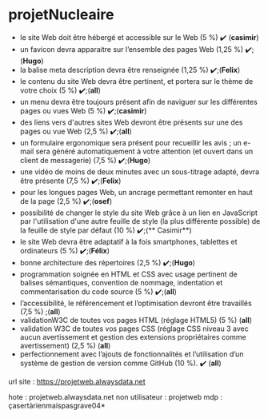 # projetNucleaire
- le site Web doit être hébergé et accessible sur le Web (5 %) :heavy_check_mark: (**casimir**)
- un favicon devra apparaitre sur l’ensemble des pages Web (1,25 %) :heavy_check_mark:;(**Hugo**)
- la balise meta description devra être renseignée (1,25 %) :heavy_check_mark:;(**Felix**)
- le contenu du site Web devra être pertinent, et portera sur le thème de votre choix (5 %) :heavy_check_mark:;(**all**)
- un menu devra être toujours présent afin de naviguer sur les différentes pages ou vues Web (5 %) :heavy_check_mark:;(**casimir**)
- des liens vers d'autres sites Web devront être présents sur une des pages ou vue Web (2,5 %) :heavy_check_mark:;(**all**)
- un formulaire ergonomique sera présent pour recueillir les avis ; un e-mail sera généré automatiquement à votre attention (et ouvert dans un client de messagerie) (7,5 %) :heavy_check_mark:;(**Hugo**)
- une vidéo de moins de deux minutes avec un sous-titrage adapté, devra être présente (7,5 %) :heavy_check_mark:;(**Felix**)
- pour les longues pages Web, un ancrage permettant remonter en haut de la page (2,5 %) :heavy_check_mark:;(**osef**)
- possibilité de changer le style du site Web grâce à un lien en JavaScript par l'utilisation d'une autre feuille de style (la plus différente possible) de la feuille de style par défaut (10 %) :heavy_check_mark:;(** Casimir**)
- le site Web devra être adaptatif à la fois smartphones, tablettes et ordinateurs (5 %) :heavy_check_mark:;(**Félix**)
- bonne architecture des répertoires (2,5 %) :heavy_check_mark:;(**Hugo**)
- programmation soignée en HTML et CSS avec usage pertinent de balises sémantiques, convention de nommage, indentation et commentarisation du code source (5 %) :heavy_check_mark:;(**all**)
- l’accessibilité, le référencement et l’optimisation devront être travaillés (7,5 %) ;(**all**)
- validationW3C de toutes vos pages HTML (réglage HTML5) (5 %) (**all**)
- validation W3C de toutes vos pages CSS (réglage CSS niveau 3 avec aucun avertissement et gestion des extensions propriétaires comme avertissement) (2,5 %) (**all**)
- perfectionnement avec l’ajouts de fonctionnalités et l’utilisation d’un système de gestion de version comme GitHub (10 %). :heavy_check_mark: (**all**)


url site : https://projetweb.alwaysdata.net

hote : projetweb.alwaysdata.net 
non utilisateur : projetweb 
mdp : çasertàrienmaispasgrave04*
